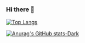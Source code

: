 ### Hi there 👋

<!--
**jamesome/jamesome** is a ✨ _special_ ✨ repository because its `README.md` (this file) appears on your GitHub profile.

Here are some ideas to get you started:

- 🔭 I’m currently working on ...
- 🌱 I’m currently learning ...
- 👯 I’m looking to collaborate on ...
- 🤔 I’m looking for help with ...
- 💬 Ask me about ...
- 📫 How to reach me: ...
- 😄 Pronouns: ...
- ⚡ Fun fact: ...
-->

[![Top Langs](https://github-readme-stats.vercel.app/api/top-langs/?username=jamesome&layout=compact)](https://github.com/깃허브아이디/github-readme-stats)

[![Anurag's GitHub stats-Dark](https://github-readme-stats.vercel.app/api?username=jamesome&show_icons=true&theme=dark#gh-dark-mode-only)](https://github.com/jamesome/github-readme-stats#gh-dark-mode-only)
